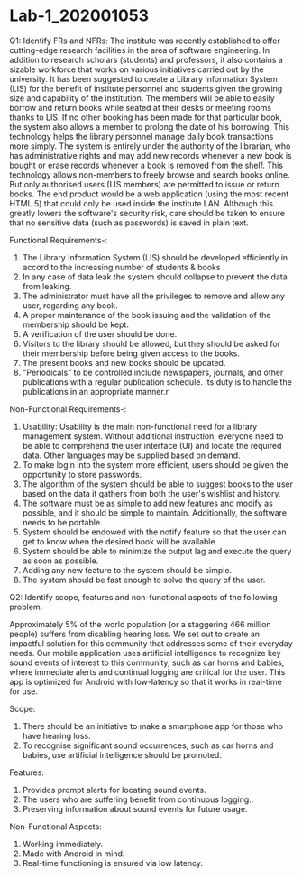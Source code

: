 # Lab-1_202001053
Q1: Identify FRs and NFRs:
The institute was recently established to offer cutting-edge research facilities in the area of software engineering. In addition to research scholars (students) and professors, it also contains a sizable workforce that works on various initiatives carried out by the university. It has been suggested to create a Library Information System (LIS) for the benefit of institute personnel and students given the growing size and capability of the institution. The members will be able to easily borrow and return books while seated at their desks or meeting rooms thanks to LIS. If no other booking has been made for that particular book, the system also allows a member to prolong the date of his borrowing. This technology helps the library personnel manage daily book transactions more simply. The system is entirely under the authority of the librarian, who has administrative rights and may add new records whenever a new book is bought or erase records whenever a book is removed from the shelf. This technology allows non-members to freely browse and search books online. But only authorised users (LIS members) are permitted to issue or return books. The end product would be a web application (using the most recent HTML 5) that could only be used inside the institute LAN. Although this greatly lowers the software's security risk, care should be taken to ensure that no sensitive data (such as passwords) is saved in plain text.


Functional Requirements-: 

1) The Library Information System (LIS) should be developed efficiently in accord to the increasing number of students & books .
2) In any case of data leak the system should collapse to prevent the data from leaking.
3) The administrator must have all the privileges to remove and allow any user, regarding any book.
4) A proper maintenance of the book issuing and the validation of the membership should be kept.
5) A verification of the user should be done.
6) Visitors to the library should be allowed, but they should be asked for their membership before being given access to the books.
7) The present books and new books should be updated.
8) "Periodicals" to be controlled include newspapers, journals, and other publications with a regular publication schedule. Its duty is to handle the publications in an appropriate manner.r


Non-Functional Requirements-: 

1) Usability: Usability is the main non-functional need for a library management system. Without additional instruction, everyone need to be able to comprehend the        user interface (UI) and locate the required data. Other languages may be supplied based on demand.
2) To make login into the system more efficient, users should be given the opportunity to store passwords.
3) The algorithm of the system should be able to suggest books to the user based on the data it gathers from both the user's wishlist and history.
4) The software must be as simple to add new features and modify as possible, and it should be simple to maintain. Additionally, the software needs to be portable.
5) System should be endowed with the notify feature so that the user can get to know when the desired book will be available.
6) System should be able to minimize the output lag and execute the query as soon as possible.
7) Adding any new feature to the system should be simple.
8) The system should be fast enough to solve the query of the user.



Q2: Identify scope, features and non-functional aspects of the following problem.

Approximately 5% of the world population (or a staggering 466 million people) suffers from disabling hearing loss. We set out to create an impactful solution for this community that addresses some of their everyday needs. Our mobile application uses artificial intelligence to recognize key sound events of interest to this community, such as car horns and babies, where immediate alerts and continual logging are critical for the user. This app is optimized for Android with low-latency so that it works in real-time for use.



Scope:

1) There should be an initiative to make a smartphone app for those who have hearing loss.
2) To recognise significant sound occurrences, such as car horns and babies, use artificial intelligence should be promoted. 



Features: 

1) Provides prompt alerts for locating sound events.
2) The users who are suffering benefit from continuous logging..
3) Preserving information about sound events for future usage.


Non-Functional Aspects:

1) Working immediately.
2) Made with Android in mind.
3) Real-time functioning is ensured via low latency.

